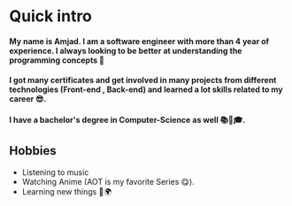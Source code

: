 # Quick intro

#### My name is Amjad. I am a software engineer with more than 4 year of experience. I always looking to be better at understanding the programming concepts  💪
#### I got many certificates and get involved in many projects from different technologies (Front-end , Back-end) and learned a lot skills related to my career 😎.
#### I have a bachelor's degree in Computer-Science as well 📚📖🎓.

## Hobbies
 - Listening to music
 - Watching Anime (AOT is my favorite Series 😋).
 - Learning new things 📘🌍

